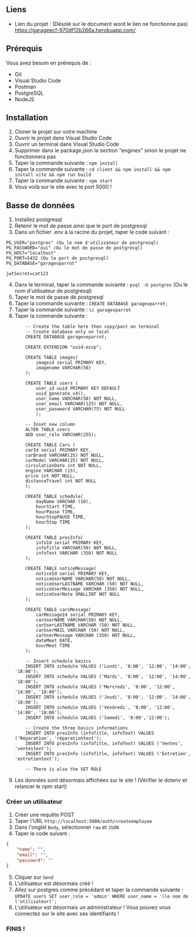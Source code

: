 ## Liens
- Lien du projet : (Désolé sur le document word le lien ne fonctionne pas)
https://garageecf-970df12b266a.herokuapp.com/

## Prérequis
Vous avez besoin en prérequis de : 
- Git
- Visual Studio Code
- Postman
- PostgreSQL
- NodeJS

## Installation
1. Cloner le projet sur votre machine
2. Ouvrir le projet dans Visual Studio Code
3. Ouvrir un terminal dans Visual Studio Code
4. Supprimer dans le package.json la section "engines" sinon le projet ne fonctionnera pas
4. Taper la commande suivante :
    ```npm install```
5. Taper la commande suivante :
    ```cd client && npm install && npm install vite && npm run build```
6. Taper la commande suivante :
    ```npm start```
7. Vous voilà sur le site avec le port 5000 !

##  Basse de données
1. Installez postgresql
2. Retenir le mot de passe ainsi que le port de postgresql
3. Dans un fichier .env à la racine du projet, taper le code suivant :
```env
PG_USER="postgres" (Ou le nom d'utilisateur de postgresql)
PG_PASSWORD="oui" (Ou le mot de passe de postgresql)
PG_HOST="localhost"
PG_PORT=5432 (Ou le port de postgresql)
PG_DATABASE="garagevparrot"

jwtSecret=cat123
```
4. Dans le terminal, taper la commande suivante :
    ```psql -U postgres``` (Ou le nom d'utilisateur de postgresql)
5. Taper le mot de passe de postgresql
6. Taper la commande suivante :
    ```CREATE DATABASE garagevparrot;```
7. Taper la commande suivante :
    ```\c garagevparrot```
8. Taper la commande suivante :
    ```
        -- Create the table here then copy/past on terminal
        -- Create database only on local
        CREATE DATABASE garageveparrot;

        CREATE EXTENSION "uuid-ossp";

        CREATE TABLE images(
            imageid serial PRIMARY KEY,
            imagename VARCHAR(50)
        );

        CREATE TABLE users (
            user_id uuid PRIMARY KEY DEFAULT
            uuid_generate_v4(),
            user_name VARCHAR(50) NOT NULL,
            user_email VARCHAR(125) NOT NULL,
            user_paswword VARCHAR(75) NOT NULL
            );

        -- Inset new column
        ALTER TABLE users
        ADD user_role VARCHAR(255);

        CREATE TABLE Cars (
        carId serial PRIMARY KEY,
        carBrand VARCHAR(25) NOT NULL,
        carModel VARCHAR(25) NOT NULL,
        circulationDate int NOT NULL,
        engine VARCHAR (15),
        price int NOT NULL,
        distanceTravel int NOT NULL
        );

        CREATE TABLE schedule(
            dayName VARCHAR (10),
            hourStart TIME,
            hourPause TIME,
            hourStopPAUSE TIME,
            hourStop TIME
        );

        CREATE TABLE presInfo(
            infoId serial PRIMARY KEY,
            infoTitle VARCHAR(50) NOT NULL,
            infoText VARCHAR (350) NOT NULL
        );

        CREATE TABLE noticeMessage(
            noticeId serial PRIMARY KEY,
            noticeUserNAME VARCHAR(50) NOT NULL,
            noticeUserLASTNAME VARCHAR (50) NOT NULL,
            noticeUserMessage VARCHAR (350) NOT NULL,
            noticeUserNote SMALLINT NOT NULL
        );

        CREATE TABLE carsMessage(
            carMessageId serial PRIMARY KEY,
            carUserNAME VARCHAR(50) NOT NULL,
            carUserLASTNAME VARCHAR (50) NOT NULL,
            carUserMAIL VARCHAR (50) NOT NULL,
            carUserMessage VARCHAR (350) NOT NULL,
            dateMeet DATE,
            hourMeet TIME
        );

        -- Insert schedule basics
        INSERT INTO schedule VALUES ('Lundi', '8:00', '12:00', '14:00', '18:00');
        INSERT INTO schedule VALUES ('Mardi', '8:00', '12:00', '14:00', '18:00');
        INSERT INTO schedule VALUES ('Mercredi', '8:00', '12:00', '14:00', '18:00');
        INSERT INTO schedule VALUES ('Jeudi', '8:00', '12:00', '14:00', '18:00');
        INSERT INTO schedule VALUES ('Vendredi', '8:00', '12:00', '14:00', '18:00');
        INSERT INTO schedule VALUES ('Samedi', '8:00','12:00');

        -- Create the three basics informations
        INSERT INTO presInfo (infoTitle, infoText) VALUES ('Réparation', 'réparationtext');
        INSERT INTO presInfo (infoTitle, infoText) VALUES ('Ventes', 'ventestext');
        INSERT INTO presInfo (infoTitle, infoText) VALUES ('Entretien', 'entretientext');

        -- There is also the SET ROLE
    ```
9. Les données sont désormais affichées sur le site ! (Vérifier le dotenv et relancer le npm start)


### Créer un utilisateur
1. Créer une requête POST
2. Taper l'URL `http://localhost:5000/auth/createemployee`
3. Dans l'onglet `Body`, sélectionner `raw` et `JSON`
4. Taper le code suivant :
```json
{
    "name": "",
    "email": "",
    "passowrd": ""
}
```
5. Cliquer sur `Send`
6. L'utilisateur est désormais créé !
7. Allez sur postgres comme précédant et taper la commande suivante :
    ```UPDATE users SET user_role = 'admin' WHERE user_name = '(le nom de l'utilisateur)';```
8. L'utilisateur est désormais un administrateur ! Vous pouvez vous connectez sur le site avec ses identifiants !

### FINIS !

